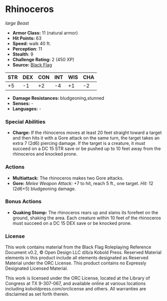 # Rhinoceros

*large* *Beast*

- **Armor Class:** 11 (natural armor)
- **Hit Points:** 63 
- **Speed:** walk 40 ft.
- **Perception**: 11
- **Stealth**: 9
- **Challenge Rating:** 2 (450 XP)
- **Source:** [Black Flag](https://koboldpress.com/kpstore/product/tovrpg-pg-mv/)

| STR | DEX | CON | INT | WIS | CHA |
| --- | --- | --- | --- | --- | --- |
| +5 | -1 | +2 | -4 | +1 | -2 |

- **Damage Resistances:** bludgeoning,stunned
- **Senses:** -
- **Languages:** -

### Special Abilities

- **Charge:** If the rhinoceros moves at least 20 feet straight toward a target and then hits it with a Gore attack on the same turn, the target takes an extra 7 (2d6) piercing damage. If the target is a creature, it must succeed on a DC 15 STR save or be pushed up to 10 feet away from the rhinoceros and knocked prone.

### Actions

- **Multiattack:** The rhinoceros makes two Gore attacks.
- **Gore:** _Melee Weapon Attack:_ +7 to hit, reach 5 ft., one target. _Hit:_ 12 (2d6+5) bludgeoning damage.

### Bonus Actions

- **Quaking Stomp:** The rhinoceros rears up and slams its forefeet on the ground, shaking the area. Each creature within 10 feet of the rhinoceros must succeed on a DC 15 DEX save or be knocked prone.


### License

This work contains material from the Black Flag Roleplaying Reference Document v0.2, © Open Design LLC d/b/a Kobold Press. Reserved Material elements in this product include all elements designated as Reserved Material under the ORC License. This product contains no Expressly Designated Licensed Material.

This work is licensed under the ORC License, located at the Library of Congress at TX 9-307-067, and available online at various locations including koboldpress.com/orclicense and others. All warranties are disclaimed as set forth therein.
